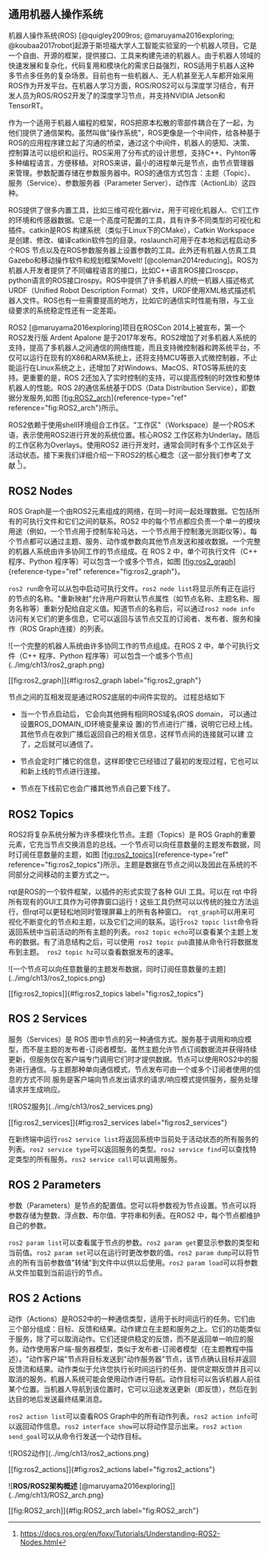 ## 通用机器人操作系统

机器人操作系统(ROS) [@quigley2009ros; @maruyama2016exploring; @koubaa2017robot]起源于斯坦福大学人工智能实验室的一个机器人项目。它是一个自由、开源的框架，提供接口、工具来构建先进的机器人。由于机器人领域的快速发展和复杂化，代码复用和模块化的需求日益强烈，ROS适用于机器人这种多节点多任务的复杂场景。目前也有一些机器人、无人机甚至无人车都开始采用ROS作为开发平台。在机器人学习方面，ROS/ROS2可以与深度学习结合，有开发人员为ROS/ROS2开发了的深度学习节点，并支持NVIDIA
Jetson和TensorRT。

作为一个适用于机器人编程的框架，ROS把原本松散的零部件耦合在了一起，为他们提供了通信架构。虽然叫做"操作系统"，ROS更像是一个中间件，给各种基于ROS的应用程序建立起了沟通的桥梁，通过这个中间件，机器人的感知、决策、控制算法可以组织和运行。ROS采用了分布式的设计思想，支持C++、Pyhton等多种编程语言，方便移植。对ROS来讲，最小的进程单元是节点，由节点管理器来管理。参数配置存储在参数服务器中。ROS的通信方式包含：主题（Topic）、服务（Service）、参数服务器（Parameter
Server）、动作库（ActionLib）这四种。

ROS提供了很多内置工具，比如三维可视化器rviz，用于可视化机器人、它们工作的环境和传感器数据。它是一个高度可配置的工具，具有许多不同类型的可视化和插件。catkin是ROS
构建系统（类似于Linux下的CMake），Catkin
Workspace是创建、修改、编译catkin软件包的目录。roslaunch可用于在本地和远程启动多个ROS
节点以及在ROS参数服务器上设置参数的工具。此外还有机器人仿真工具Gazebo和移动操作软件和规划框架MoveIt! [@coleman2014reducing]。ROS为机器人开发者提供了不同编程语言的接口，比如C++语言ROS接口roscpp，python语言的ROS接口rospy。ROS中提供了许多机器人的统一机器人描述格式URDF（Unified
Robot Description
Format）文件，URDF使用XML格式描述机器人文件。ROS也有一些需要提高的地方，比如它的通信实时性能有限，与工业级要求的系统稳定性还有一定差距。

ROS2 [@maruyama2016exploring]项目在ROSCon 2014上被宣布，第一个ROS2发行版
Ardent Apalone
是于2017年发布。ROS2增加了对多机器人系统的支持，提高了多机器人之间通信的网络性能，而且支持微控制器和跨系统平台，不仅可以运行在现有的X86和ARM系统上，还将支持MCU等嵌入式微控制器，不止能运行在Linux系统之上，还增加了对Windows、MacOS、RTOS等系统的支持。更重要的是，ROS
2还加入了实时控制的支持，可以提高控制的时效性和整体机器人的性能。ROS
2的通信系统基于DDS（Data Distribution
Service），即数据分发服务,如图 [\[fig:ROS2\_arch\]](#fig:ROS2_arch){reference-type="ref"
reference="fig:ROS2_arch"}所示。

ROS2依赖于使用shell环境组合工作区。"工作区"（Workspace）是一个ROS术语，表示使用ROS2进行开发的系统位置。核心ROS2
工作区称为Underlay。随后的工作区称为Overlays。使用ROS2
进行开发时，通常会同时有多个工作区处于活动状态。接下来我们详细介绍一下ROS2的核心概念（这一部分我们参考了文献 [^1]）。

ROS2 Nodes
----------

ROS
Graph是一个由ROS2元素组成的网络，在同一时间一起处理数据。它包括所有的可执行文件和它们之间的联系。ROS2
中的每个节点都应负责一个单一的模块用途（例如，一个节点用于控制车轮马达，一个节点用于控制激光测距仪等）。每个节点都可以通过主题、服务、动作或参数向其他节点发送和接收数据。一个完整的机器人系统由许多协同工作的节点组成。在
ROS 2 中，单个可执行文件（C++ 程序、Python
程序等）可以包含一个或多个节点，如图 [\[fig:ros2\_graph\]](#fig:ros2_graph){reference-type="ref"
reference="fig:ros2_graph"}。

`ros2 run`命令可以从包中启动可执行文件。`ros2 node list`将显示所有正在运行的节点的名称。"重新映射"允许用户将默认节点属性（如节点名称、主题名称、服务名称等）重新分配给自定义值。知道节点的名称后，可以通过`ros2 node info`访问有关它们的更多信息，它可以返回与该节点交互的订阅者、发布者、服务和操作（ROS
Graph连接）的列表。

![一个完整的机器人系统由许多协同工作的节点组成。在ROS 2
中，单个可执行文件（C++ 程序、Python
程序等）可以包含一个或多个节点](../img/ch13/ros2_graph.png}

[\[fig:ros2\_graph\]]{#fig:ros2_graph label="fig:ros2_graph"}

节点之间的互相发现是通过ROS2底层的中间件实现的。 过程总结如下

-   当一个节点启动后， 它会向其他拥有相同ROS域名(ROS domain，
    可以通过设置ROS\_DOMAIN\_ID环境变量来设
    置)的节点进行广播，说明它已经上线。
    其他节点在收到广播后返回自己的相关信息，这样节点间的连接就可以建
    立了，之后就可以通信了。

-   节点会定时广播它的信息，这样即使它已经错过了最初的发现过程，它也可以和新上线的节点进行连接。

-   节点在下线前它也会广播其他节点自己要下线了。

ROS2 Topics
-----------

ROS2将复杂系统分解为许多模块化节点。主题（Topics）是 ROS
Graph的重要元素，它充当节点交换消息的总线。一个节点可以向任意数量的主题发布数据，同时订阅任意数量的主题，如图 [\[fig:ros2\_topics\]](#fig:ros2_topics){reference-type="ref"
reference="fig:ros2_topics"}所示。主题是数据在节点之间以及因此在系统的不同部分之间移动的主要方式之一。

rqt是ROS的一个软件框架，以插件的形式实现了各种 GUI 工具。可以在 rqt
中将所有现有的GUI工具作为可停靠窗口运行！这些工具仍然可以以传统的独立方法运行，但rqt可以更轻松地同时管理屏幕上的所有各种窗口。
`rqt_graph`可以用来可视化不断变化的节点和主题，以及它们之间的联系。运行`ros2 topic list`命令将返回系统中当前活动的所有主题的列表。`ros2 topic echo`可以查看某个主题上发布的数据。有了消息结构之后，可以使用` ros2 topic pub`直接从命令行将数据发布到主题。` ros2 topic hz`可以查看数据发布的速率。

![一个节点可以向任意数量的主题发布数据，同时订阅任意数量的主题](../img/ch13/ros2_topics.png}

[\[fig:ros2\_topics\]]{#fig:ros2_topics label="fig:ros2_topics"}

ROS 2 Services
--------------

服务（Services）是 ROS
图中节点的另一种通信方式。服务基于调用和响应模型，而不是主题的发布者-订阅者模型。虽然主题允许节点订阅数据流并获得持续更新，但服务仅在客户端专门调用它们时才提供数据。节点可以使用ROS2中的服务进行通信。与主题那种单向通信模式，节点发布可由一个或多个订阅者使用的信息的方式不同
服务是客户端向节点发出请求的请求/响应模式提供服务，服务处理请求并生成响应。

![ROS2服务](../img/ch13/ros2_services.png}

[\[fig:ros2\_services\]]{#fig:ros2_services label="fig:ros2_services"}

在新终端中运行`ros2 service list`将返回系统中当前处于活动状态的所有服务的列表。`ros2 service type`可以返回服务的类型。`ros2 service find`可以查找特定类型的所有服务。`ros2 service call`可以调用服务。

ROS 2 Parameters
----------------

参数（Parameters）是节点的配置值。您可以将参数视为节点设置。节点可以将参数存储为整数、浮点数、布尔值、字符串和列表。在ROS2
中，每个节点都维护自己的参数。

`ros2 param list`可以查看属于节点的参数。`ros2 param get`要显示参数的类型和当前值。`ros2 param set`可以在运行时更改参数的值。`ros2 param dump`可以将节点的所有当前参数值"转储"到文件中以供以后使用。`ros2 param load`可以将参数从文件加载到当前运行的节点。

ROS 2 Actions
-------------

动作（Actions）是ROS2中的一种通信类型，适用于长时间运行的任务。它们由三个部分组成：目标、反馈和结果。动作建立在主题和服务之上。它们的功能类似于服务，除了可以取消动作。它们还提供稳定的反馈，而不是返回单一响应的服务。动作使用客户端-服务器模型，类似于发布者-订阅者模型（在主题教程中描述）。"动作客户端"节点将目标发送到"动作服务器"节点，该节点确认目标并返回反馈流和结果。动作类似于允许您执行长时间运行的任务、提供定期反馈并且可以取消的服务。机器人系统可能会使用动作进行导航。动作目标可以告诉机器人前往某个位置。当机器人导航到该位置时，它可以沿途发送更新（即反馈），然后在到达目的地后发送最终结果消息。

`ros2 action list`可以查看ROS
Graph中的所有动作列表。`ros2 action info`可以返回动作信息。`ros2 interface show`可以将动作显示出来。`ros2 action send_goal`可以从命令行发送一个动作目标。

![ROS2动作](../img/ch13/ros2_actions.png}

[\[fig:ros2\_actions\]]{#fig:ros2_actions label="fig:ros2_actions"}

![**ROS/ROS2架构概述** [@maruyama2016exploring]](../img/ch13/ROS2_arch.png}

[\[fig:ROS2\_arch\]]{#fig:ROS2_arch label="fig:ROS2_arch"}


[^1]: https://docs.ros.org/en/foxy/Tutorials/Understanding-ROS2-Nodes.html